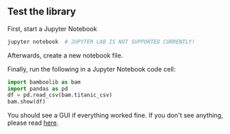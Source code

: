 ## Test the library

First, start a Jupyter Notebook

```bash
jupyter notebook  # JUPYTER LAB IS NOT SUPPORTED CURRENTLY!
```

Afterwards, create a new notebook file.

Finally, run the following in a Jupyter Notebook code cell:

```python
import bamboolib as bam
import pandas as pd
df = pd.read_csv(bam.titanic_csv)
bam.show(df)
```

You should see a GUI if everything worked fine. If you don't see anything, please read [here](https://github.com/tkrabel/bamboolib/blob/master/installation/troubleshooting/without_virtual_environment.md#troubleshooting-installation-errors).
